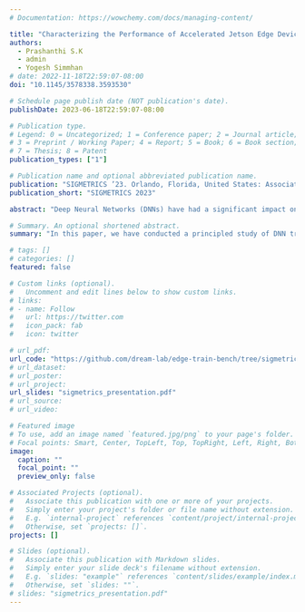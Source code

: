 ```yaml
---
# Documentation: https://wowchemy.com/docs/managing-content/

title: "Characterizing the Performance of Accelerated Jetson Edge Devices for Training Deep Learning Models"
authors:
  - Prashanthi S.K
  - admin
  - Yogesh Simmhan
# date: 2022-11-18T22:59:07-08:00
doi: "10.1145/3578338.3593530"

# Schedule page publish date (NOT publication's date).
publishDate: 2023-06-18T22:59:07-08:00

# Publication type.
# Legend: 0 = Uncategorized; 1 = Conference paper; 2 = Journal article;
# 3 = Preprint / Working Paper; 4 = Report; 5 = Book; 6 = Book section;
# 7 = Thesis; 8 = Patent
publication_types: ["1"]

# Publication name and optional abbreviated publication name.
publication: "SIGMETRICS ’23. Orlando, Florida, United States: Association for Computing Machinery, 2023, pp. 37–38."
publication_short: "SIGMETRICS 2023"

abstract: "Deep Neural Networks (DNNs) have had a significant impact on domains like autonomous vehicles and smart cities through low-latency inferencing on edge computing devices close to the data source. However, DNN training on the edge is poorly explored. Techniques like federated learning and the growing capacity of GPU-accelerated edge devices like NVIDIA Jetson motivate the need for a holistic characterization of DNN training on the edge. Training DNNs is resource-intensive and can stress an edge’s GPU, CPU, memory and storage capacities. Edge devices also have different resources compared to workstations and servers, such as slower shared memory and diverse storage media. Here, we perform a principled study of DNN training on individual devices of three contemporary Jetson device types: AGX Xavier, Xavier NX and Nano for three diverse DNN model–dataset combinations. We vary device and training parameters such as I/O pipelining and parallelism, storage media, mini-batch sizes and power modes, and examine their effect on CPU and GPU utilization, fetch stalls, training time, energy usage, and variability. Our analysis exposes several resource inter-dependencies and counter-intuitive insights, while also helping quantify known wisdom. Our rigorous study can help tune the training performance on the edge, trade-off time and energy usage on constrained devices, and even select an ideal edge hardware for a DNN workload, and, in future, extend to federated learning too. As an illustration, we use these results to build a simple model to predict the training time and energy per epoch for any given DNN across different power modes, with minimal additional profiling."

# Summary. An optional shortened abstract.
summary: "In this paper, we have conducted a principled study of DNN training on Jetson accelerated edge devices. This exploration is the first of its kind. Our results confirm certain conventional wisdom and back them up with quantifiable metrics. But they also highlight counter-intuitive results which should help rethink system design and tuning for DNN workloads on such platforms."

# tags: []
# categories: []
featured: false

# Custom links (optional).
#   Uncomment and edit lines below to show custom links.
# links:
# - name: Follow
#   url: https://twitter.com
#   icon_pack: fab
#   icon: twitter

# url_pdf: 
url_code: "https://github.com/dream-lab/edge-train-bench/tree/sigmetrics-2023"
# url_dataset:
# url_poster:
# url_project:
url_slides: "sigmetrics_presentation.pdf"
# url_source:
# url_video:

# Featured image
# To use, add an image named `featured.jpg/png` to your page's folder. 
# Focal points: Smart, Center, TopLeft, Top, TopRight, Left, Right, BottomLeft, Bottom, BottomRight.
image:
  caption: ""
  focal_point: ""
  preview_only: false

# Associated Projects (optional).
#   Associate this publication with one or more of your projects.
#   Simply enter your project's folder or file name without extension.
#   E.g. `internal-project` references `content/project/internal-project/index.md`.
#   Otherwise, set `projects: []`.
projects: []

# Slides (optional).
#   Associate this publication with Markdown slides.
#   Simply enter your slide deck's filename without extension.
#   E.g. `slides: "example"` references `content/slides/example/index.md`.
#   Otherwise, set `slides: ""`.
# slides: "sigmetrics_presentation.pdf"
---
```

